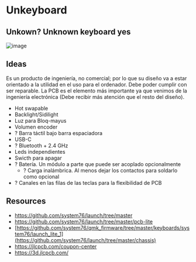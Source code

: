 # Unkeyboard
Unkown? Unknown keyboard yes
---
![image](https://github.com/luarpy/Unkeyboard/assets/86653113/b68d5ec2-841c-4247-be38-290eb7484210)

## Ideas
Es un producto de ingeniería, no comercial; por lo que su diseño va a estar orientado a la utilidad en el uso para el ordenador. Debe poder cumplir con ser reparable.
La PCB es el elemento más importante ya que venimos de la ingeniería electrónica (Debe recibir más atención que el resto del diseño).
- Hot swapable
- Backlight/Sidilight
- Luz para Bloq-mayus
- Volumen encoder
- ? Barra táctil bajo barra espaciadora
- USB-C
- ? Bluetooth + 2.4 GHz
- Leds independientes
- Swicth para apagar
- ? Batería. Un módulo a parte que puede ser acoplado opcionalmente
  - ? Carga inalámbrica. Al menos dejar los contactos para soldarlo como opcional
- ? Canales en las filas de las teclas para la flexibilidad de PCB

## Resources
- https://github.com/system76/launch/tree/master
- https://github.com/system76/launch/tree/master/pcb-lite
- [https://github.com/system76/qmk_firmware/tree/master/keyboards/system76/launch_lite_1](https://github.com/system76/launch/tree/master/chassis)
- https://jlcpcb.com/coupon-center
- https://3d.jlcpcb.com/

